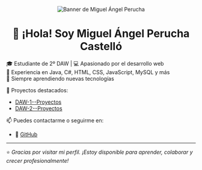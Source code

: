 <p align="center">
  <img src="https://raw.githubusercontent.com/miguel-pc-09/miguel-pc-09/main/banner-github.png" alt="Banner de Miguel Ángel Perucha" />
</p>

<h1 align="center">👋 ¡Hola! Soy Miguel Ángel Perucha Castelló</h1>

🎓 Estudiante de 2º DAW | 💻 Apasionado por el desarrollo web  
🚀 Experiencia en Java, C#, HTML, CSS, JavaScript, MySQL y más  
🌱 Siempre aprendiendo nuevas tecnologías

📂 Proyectos destacados:
- [DAW-1--Proyectos](https://github.com/miguel-pc-09/DAW-1--Proyectos)
- [DAW-2--Proyectos](https://github.com/miguel-pc-09/DAW-2--Proyectos)

📫 Puedes contactarme o seguirme en:
- 🔗 [GitHub](https://github.com/miguel-pc-09)
  

---

⭐ *Gracias por visitar mi perfil. ¡Estoy disponible para aprender, colaborar y crecer profesionalmente!*
